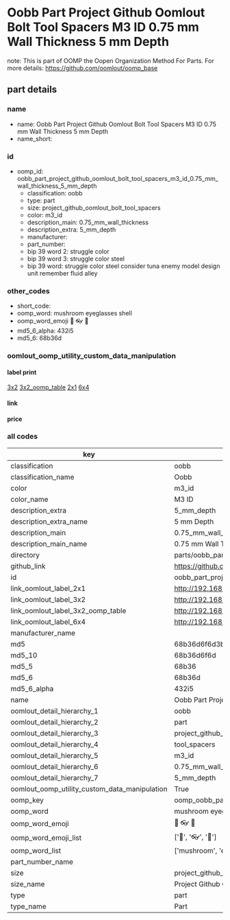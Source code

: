 # Oobb Part Project Github Oomlout Bolt Tool Spacers M3 ID 0.75 mm Wall Thickness 5 mm Depth  

note: This is part of OOMP the Oopen Organization Method For Parts. For more details: https://github.com/oomlout/oomp_base

##  part details
  







### name
* name: Oobb Part Project Github Oomlout Bolt Tool Spacers M3 ID 0.75 mm Wall Thickness 5 mm Depth
* name_short: 
### id
* oomp_id: oobb_part_project_github_oomlout_bolt_tool_spacers_m3_id_0.75_mm_wall_thickness_5_mm_depth
  * classification: oobb
  * type: part
  * size: project_github_oomlout_bolt_tool_spacers
  * color: m3_id
  * description_main: 0.75_mm_wall_thickness
  * description_extra: 5_mm_depth
  * manufacturer: 
  * part_number: 
  * bip 39 word 2: struggle color
  * bip 39 word 3: struggle color steel
  * bip 39 word: struggle color steel consider tuna enemy model design unit remember fluid alley

### other_codes
* short_code: 
* oomp_word: mushroom eyeglasses shell
* oomp_word_emoji :mushroom: :eyeglasses: :shell:
* md5_6_alpha: 432i5
* md5_6: 68b36d






### oomlout_oomp_utility_custom_data_manipulation
#### label print
[3x2](http://192.168.1.245:1112/?label=oomp%20432i5)
[3x2_oomp_table](http://192.168.1.108:1112/?label=oomp%20432i5)
[2x1](http://192.168.1.242:1112/?label=oomp%20432i5)
[6x4](http://192.168.1.55:1112/?label=oomp%20432i5)    

#### link

                              

#### price







### all codes 
| key | value |  
| --- | --- |  
| classification | oobb |  
| classification_name | Oobb |  
| color | m3_id |  
| color_name | M3 ID |  
| description_extra | 5_mm_depth |  
| description_extra_name | 5 mm Depth |  
| description_main | 0.75_mm_wall_thickness |  
| description_main_name | 0.75 mm Wall Thickness |  
| directory | parts/oobb_part_project_github_oomlout_bolt_tool_spacers_m3_id_0.75_mm_wall_thickness_5_mm_depth |  
| github_link | https://github.com/oomlout/oomlout_oomp_part_src/tree/main/parts/oobb_part_project_github_oomlout_bolt_tool_spacers_m3_id_0.75_mm_wall_thickness_5_mm_depth |  
| id | oobb_part_project_github_oomlout_bolt_tool_spacers_m3_id_0.75_mm_wall_thickness_5_mm_depth |  
| link_oomlout_label_2x1 | http://192.168.1.242:1112/?label=oomp%20432i5 |  
| link_oomlout_label_3x2 | http://192.168.1.245:1112/?label=oomp%20432i5 |  
| link_oomlout_label_3x2_oomp_table | http://192.168.1.108:1112/?label=oomp%20432i5 |  
| link_oomlout_label_6x4 | http://192.168.1.55:1112/?label=oomp%20432i5 |  
| manufacturer_name |  |  
| md5 | 68b36d6f6d3bd1d127f532f5aa4b6eba |  
| md5_10 | 68b36d6f6d |  
| md5_5 | 68b36 |  
| md5_6 | 68b36d |  
| md5_6_alpha | 432i5 |  
| name | Oobb Part Project Github Oomlout Bolt Tool Spacers M3 ID 0.75 mm Wall Thickness 5 mm Depth |  
| oomlout_detail_hierarchy_1 | oobb |  
| oomlout_detail_hierarchy_2 | part |  
| oomlout_detail_hierarchy_3 | project_github_bolt |  
| oomlout_detail_hierarchy_4 | tool_spacers |  
| oomlout_detail_hierarchy_5 | m3_id |  
| oomlout_detail_hierarchy_6 | 0.75_mm_wall_thickness |  
| oomlout_detail_hierarchy_7 | 5_mm_depth |  
| oomlout_oomp_utility_custom_data_manipulation | True |  
| oomp_key | oomp_oobb_part_project_github_oomlout_bolt_tool_spacers_m3_id_0.75_mm_wall_thickness_5_mm_depth |  
| oomp_word | mushroom eyeglasses shell |  
| oomp_word_emoji | :mushroom: :eyeglasses: :shell: |  
| oomp_word_emoji_list | [':mushroom:', ':eyeglasses:', ':shell:'] |  
| oomp_word_list | ['mushroom', 'eyeglasses', 'shell'] |  
| part_number_name |  |  
| size | project_github_oomlout_bolt_tool_spacers |  
| size_name | Project Github Oomlout Bolt Tool Spacers |  
| type | part |  
| type_name | Part |  
